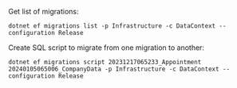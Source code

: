 Get list of migrations:
```
dotnet ef migrations list -p Infrastructure -c DataContext --configuration Release
```

Create SQL script to migrate from one migration to another:
```
dotnet ef migrations script 20231217065233_Appointment 20240105065006_CompanyData -p Infrastructure -c DataContext --configuration Release
```
